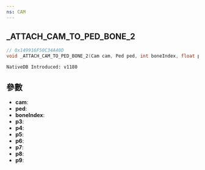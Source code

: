 ```yaml
---
ns: CAM
---
```

## _ATTACH_CAM_TO_PED_BONE_2

```c
// 0x149916F50C34A40D
void _ATTACH_CAM_TO_PED_BONE_2(Cam cam, Ped ped, int boneIndex, float p3, float p4, float p5, float p6, float p7, float p8, BOOL p9);
```

```
NativeDB Introduced: v1180
```

## 參數
* **cam**:
* **ped**:
* **boneIndex**:
* **p3**:
* **p4**:
* **p5**:
* **p6**:
* **p7**:
* **p8**:
* **p9**:
